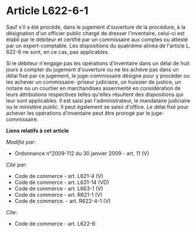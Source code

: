 # Article L622-6-1

Sauf s'il a été procédé, dans le jugement d'ouverture de la procédure, à la désignation d'un officier public chargé de
dresser l'inventaire, celui-ci est établi par le débiteur et certifié par un commissaire aux comptes ou attesté par un
expert-comptable. Les dispositions du quatrième alinéa de l'article L. 622-6 ne sont, en ce cas, pas applicables. 

Si le débiteur n'engage pas les opérations d'inventaire dans un délai de huit jours à compter du jugement d'ouverture ou ne
les achève pas dans un délai fixé par ce jugement, le juge-commissaire désigne pour y procéder ou les achever un commissaire-
priseur judiciaire, un huissier de justice, un notaire ou un courtier en marchandises assermenté en considération de leurs
attributions respectives telles qu'elles résultent des dispositions qui leur sont applicables. Il est saisi par
l'administrateur, le mandataire judiciaire ou le ministère public. Il peut également se saisir d'office. Le délai fixé pour
achever les opérations d'inventaire peut être prorogé par le juge-commissaire.

**Liens relatifs à cet article**

_Modifié par_:

  - Ordonnance n°2009-112 du 30 janvier 2009 - art. 11 (V)

_Cité par_:

  - Code de commerce - art. L621-4 (V)
  - Code de commerce - art. L631-14 (VD)
  - Code de commerce - art. L663-1 (V)
  - Code de commerce - art. R621-1 (V)
  - Code de commerce. - art. R622-4-1 (V)

_Cite_:

  - Code de commerce - art. L622-6

